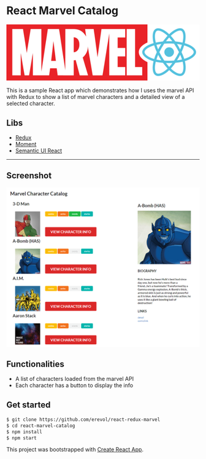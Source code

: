 # React Marvel Catalog

![ReactMarvel](./src/assets/react-marvel.png)

This is a sample React app which demonstrates how I uses the marvel API with Redux to show a list of marvel characters and a detailed view of a selected character.

## Libs
 - [Redux](http://redux.js.org/)
 - [Moment](https://momentjs.com/)
 - [Semantic UI React](https://react.semantic-ui.com)
---
## Screenshot
![Screenshot](./src/assets//screenshot.png)

## Functionalities
 - A list of characters loaded from the marvel API
 - Each character has a button to display the info

 ## Get started

 ```
 $ git clone https://github.com/erevol/react-redux-marvel
 $ cd react-marvel-catalog
 $ npm install
 $ npm start
 ```

This project was bootstrapped with [Create React App](https://github.com/facebook/create-react-app).